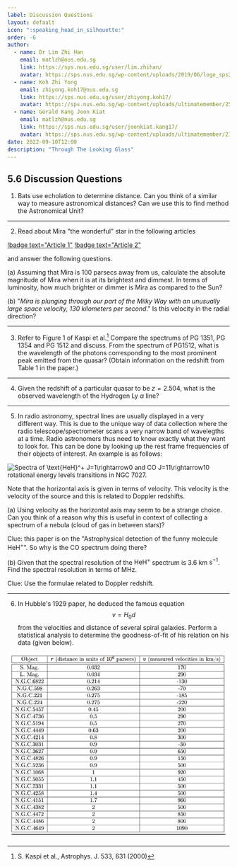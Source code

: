 ```yaml
---
label: Discussion Questions
layout: default
icon: ":speaking_head_in_silhouette:"
order: -6
author:
  - name: Dr Lim Zhi Han
    email: matlzh@nus.edu.sg
    link: https://sps.nus.edu.sg/user/lim.zhihan/
    avatar: https://sps.nus.edu.sg/wp-content/uploads/2019/06/logo_sps20.png
  - name: Koh Zhi Yong
    email: zhiyong.koh17@nus.edu.sg
    link: https://sps.nus.edu.sg/user/zhiyong.koh17/
    avatar: https://sps.nus.edu.sg/wp-content/uploads/ultimatemember/25/profile_photo-190x190.jpg?1662811284
  - name: Gerald Kang Joon Kiat
    email: matlzh@nus.edu.sg
    link: https://sps.nus.edu.sg/user/joonkiat.kang17/
    avatar: https://sps.nus.edu.sg/wp-content/uploads/ultimatemember/21/profile_photo-190x190.jpg?1662826964
date: 2022-09-10T12:00
description: "Through The Looking Glass"
---
```


## 5.6 Discussion Questions

1. Bats use echolation to determine distance. Can you think of a similar
way to measure astronomical distances? Can we use this to find method
the Astronomical Unit?

---

2. Read about Mira "the wonderful" star in the following articles

[!badge text="Article 1"](https://cosmicpursuits.com/2297/mira-wonderful-star/)  [!badge text="Article 2"](https://spaceplace.nasa.gov/review/posters/GALEX_mira_poster/mira_poster_back_all.pdf)

and answer the following questions. 

(a) Assuming that Mira is 100 parsecs away from us, calculate the
absolute magnitude of Mira when it is at its brightest
and dimmest. In terms of luminosity, how much brighter or dimmer
is Mira as compared to the Sun? 


(b) "*Mira is plunging through our part of the Milky Way
with an unusually large space velocity, 130 kilometers per second*."
Is this velocity in the radial direction? 

---

3. Refer to Figure 1 of Kaspi et al.[^1]
Compare the spectrums of PG 1351, PG 1354 and PG 1512 and discuss.
From the spectrum of PG1512, what is the wavelength of the photons
corresponding to the most prominent peak emitted from the quasar?
(Obtain information on the redshift from Table 1 in the paper.)

[^1]: S. Kaspi et al., Astrophys. J. 533, 631 (2000)

---

4. Given the redshift of a particular quasar to be $z=2.504$, what
is the observed wavelength of the Hydrogen Ly $\alpha$ line?

---

5. In radio astronomy, spectral lines are usually displayed in a very
different way. This is due to the unique way of data collection where
the radio telescope/spectrometer scans a very narrow band of wavelegths
at a time. Radio astronomers thus need to know exactly what they want
to look for. This can be done by looking up the rest frame frequencies
of their objects of interest. An example is as follows: 

![Spectra of $\text{HeH}^+$ $J=1\rightarrow0$ and CO $J=11\rightarrow10$
rotational energy levels transitions in NGC 7027.](</Resources/Chapter 5/HeHNGC7027.PNG>)

Note that the horizontal axis is given in terms of velocity. This
velocity is the velocity of the source and this is related to Doppler
redshifts.

(a) Using velocity as the horizontal axis may seem to be a strange
choice. Can you think of a reason why this is useful in context of
collecting a spectrum of a nebula (cloud of gas in between stars)?

Clue: this paper is on the "Astrophysical detection of the funny
molecule $\text{HeH}^+$". So why is the CO spectrum doing there?

(b) Given that the spectral resolution of the $\text{HeH}^+$ spectrum
is 3.6 km $\text{s}^{-1}$. Find the spectral resolution in terms of MHz.

Clue: Use the formulae related to Doppler redshift. 

---

6. In Hubble's 1929 paper, he deduced the famous equation
$$
v=H_{0}d
$$
from the velocities and distance of several spiral galaxies. Perform
a statistical analysis to determine the goodness-of-fit of his relation
on his data (given below). 

![](</Resources/Chapter 5/Hubble_data.png>)